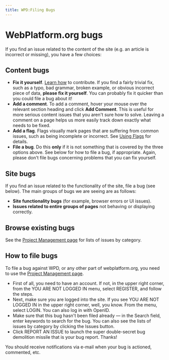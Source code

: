 ```yaml
---
title: WPD:Filing Bugs
---
```

<h1><span class="mw-headline" id="WebPlatform.org_bugs">WebPlatform.org bugs</span></h1>
<p>If you find an issue related to the content of the site (e.g. an article is incorrect or missing), you have a few choices:
</p>
<h2><span class="mw-headline" id="Content_bugs">Content bugs</span></h2>
<ul><li> <b>Fix it yourself</b>. <a href="/wiki/WPD:Getting_Started" title="WPD:Getting Started">Learn how</a> to contribute. If you find a fairly trivial fix, such as a typo, bad grammar, broken example, or obvious incorrect piece of data, <b>please fix it yourself</b>. You can probably fix it quicker than you could file a bug about it!</li>
<li> <b>Add a comment</b>. To add a comment, hover your mouse over the relevant section heading and click <b>Add Comment</b>. This is useful for more serious content issues that you aren't sure how to solve. Leaving a comment on a page helps us more easily track down exactly what needs to be fixed.</li>
<li> <b>Add a flag</b>. Flags visually mark pages that are suffering from common issues, such as being incomplete or incorrect. See <a href="/wiki/WPD:Flags" title="WPD:Flags">Using Flags</a> for details.</li>
<li> <b>File a bug</b>. Do this <b>only</b> if it is not something that is covered by the three options above. See below for how to file a bug, if appropriate. Again, please don't file bugs concerning problems that you can fix yourself.</li></ul>
<h2><span class="mw-headline" id="Site_bugs">Site bugs</span></h2>
<p>If you find an issue related to the functionality of the site, file a bug (see below). The main groups of bugs we are seeing are as follows:
</p>
<ul><li> <b>Site functionality bugs</b> (for example, browser errors or UI issues).</li>
<li> <b>Issues related to entire groups of pages</b> not behaving or displaying correctly.</li></ul>
<h2><span class="mw-headline" id="Browse_existing_bugs">Browse existing bugs</span></h2>
<p>See the <a rel="nofollow" class="external text" href="http://project.webplatform.org">Project Management page</a> for lists of issues by category.
</p>
<h2><span class="mw-headline" id="How_to_file_bugs">How to file bugs</span></h2>
<p>To file a bug against WPD, or any other part of webplatform.org, you need to use the <a rel="nofollow" class="external text" href="http://project.webplatform.org">Project Management page</a>.
</p>
<ul><li> First of all, you need to have an account. If not, in the upper right corner, from the YOU ARE NOT LOGGED IN menu, select REGISTER, and follow the steps.</li>
<li> Next, make sure you are logged into the site. If you see YOU ARE NOT LOGGED IN in the upper right corner, well, you know. From the menu, select LOGIN. You can also log in with OpenID.</li>
<li> Make sure that this bug hasn't been filed already — in the Search field, enter keywords to search for the bug. You can also see the lists of issues by category by clicking the Issues button.</li>
<li> Click REPORT AN ISSUE to launch the super double-secret bug demolition missile that is your bug report. Thanks!</li></ul>
<p>You should receive notifications via e-mail when your bug is actioned, commented, etc.
</p>
<!-- 
NewPP limit report
CPU time usage: 0.016 seconds
Real time usage: 0.017 seconds
Preprocessor visited node count: 18/1000000
Preprocessor generated node count: 24/1000000
Post‐expand include size: 0/2097152 bytes
Template argument size: 0/2097152 bytes
Highest expansion depth: 2/40
Expensive parser function count: 0/100
-->

<!-- 
Transclusion expansion time report (%,ms,calls,template)
100.00%    0.000      1 - -total
-->

<!-- Saved in parser cache with key wpwiki:pcache:idhash:2021-0!*!0!!*!*!*!esi=1 and timestamp 20150731103847 and revision id 30803
 -->
